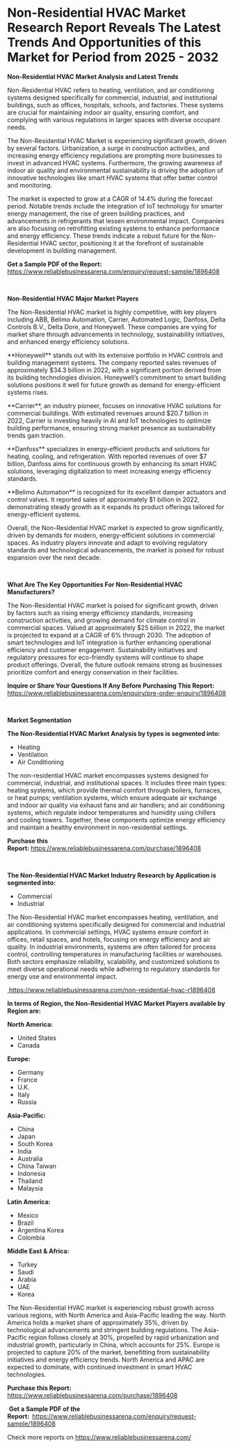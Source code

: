 <p><h1>Non-Residential HVAC Market Research Report Reveals The Latest Trends And Opportunities of this Market for Period from 2025 - 2032</h1></p><p><strong>Non-Residential HVAC Market Analysis and Latest Trends</strong></p>
<p><p>Non-Residential HVAC refers to heating, ventilation, and air conditioning systems designed specifically for commercial, industrial, and institutional buildings, such as offices, hospitals, schools, and factories. These systems are crucial for maintaining indoor air quality, ensuring comfort, and complying with various regulations in larger spaces with diverse occupant needs.</p><p>The Non-Residential HVAC Market is experiencing significant growth, driven by several factors. Urbanization, a surge in construction activities, and increasing energy efficiency regulations are prompting more businesses to invest in advanced HVAC systems. Furthermore, the growing awareness of indoor air quality and environmental sustainability is driving the adoption of innovative technologies like smart HVAC systems that offer better control and monitoring.</p><p>The market is expected to grow at a CAGR of 14.4% during the forecast period. Notable trends include the integration of IoT technology for smarter energy management, the rise of green building practices, and advancements in refrigerants that lessen environmental impact. Companies are also focusing on retrofitting existing systems to enhance performance and energy efficiency. These trends indicate a robust future for the Non-Residential HVAC sector, positioning it at the forefront of sustainable development in building management.</p></p>
<p><strong>Get a Sample PDF of the Report:&nbsp;</strong> <a href="https://www.reliablebusinessarena.com/enquiry/request-sample/1896408?utm_campaign=2563&utm_medium=2&utm_source=Github&utm_content=ia&utm_term=28032025&utm_id=non-residential-hvac">https://www.reliablebusinessarena.com/enquiry/request-sample/1896408</a></p>
<p>&nbsp;</p>
<p><strong>Non-Residential HVAC Major Market Players</strong></p>
<p><p>The Non-Residential HVAC market is highly competitive, with key players including ABB, Belimo Automation, Carrier, Automated Logic, Danfoss, Delta Controls B.V., Delta Dore, and Honeywell. These companies are vying for market share through advancements in technology, sustainability initiatives, and enhanced energy efficiency solutions.</p><p>**Honeywell** stands out with its extensive portfolio in HVAC controls and building management systems. The company reported sales revenues of approximately $34.3 billion in 2022, with a significant portion derived from its building technologies division. Honeywell’s commitment to smart building solutions positions it well for future growth as demand for energy-efficient systems rises.</p><p>**Carrier**, an industry pioneer, focuses on innovative HVAC solutions for commercial buildings. With estimated revenues around $20.7 billion in 2022, Carrier is investing heavily in AI and IoT technologies to optimize building performance, ensuring strong market presence as sustainability trends gain traction.</p><p>**Danfoss** specializes in energy-efficient products and solutions for heating, cooling, and refrigeration. With reported revenues of over $7 billion, Danfoss aims for continuous growth by enhancing its smart HVAC solutions, leveraging digitalization to meet increasing energy efficiency standards.</p><p>**Belimo Automation** is recognized for its excellent damper actuators and control valves. It reported sales of approximately $1 billion in 2022, demonstrating steady growth as it expands its product offerings tailored for energy-efficient systems.</p><p>Overall, the Non-Residential HVAC market is expected to grow significantly, driven by demands for modern, energy-efficient solutions in commercial spaces. As industry players innovate and adapt to evolving regulatory standards and technological advancements, the market is poised for robust expansion over the next decade.</p></p>
<p>&nbsp;</p>
<p><strong>What Are The Key Opportunities For Non-Residential HVAC Manufacturers?</strong></p>
<p><p>The Non-Residential HVAC market is poised for significant growth, driven by factors such as rising energy efficiency standards, increasing construction activities, and growing demand for climate control in commercial spaces. Valued at approximately $25 billion in 2022, the market is projected to expand at a CAGR of 6% through 2030. The adoption of smart technologies and IoT integration is further enhancing operational efficiency and customer engagement. Sustainability initiatives and regulatory pressures for eco-friendly systems will continue to shape product offerings. Overall, the future outlook remains strong as businesses prioritize comfort and energy conservation in their facilities.</p></p>
<p><strong>Inquire or Share Your Questions If Any Before Purchasing This Report:</strong> <a href="https://www.reliablebusinessarena.com/enquiry/pre-order-enquiry/1896408?utm_campaign=2563&utm_medium=2&utm_source=Github&utm_content=ia&utm_term=28032025&utm_id=non-residential-hvac">https://www.reliablebusinessarena.com/enquiry/pre-order-enquiry/1896408</a></p>
<p>&nbsp;</p>
<p><strong>Market Segmentation</strong></p>
<p><strong>The Non-Residential HVAC Market Analysis by types is segmented into:</strong></p>
<p><ul><li>Heating</li><li>Ventilation</li><li>Air Conditioning</li></ul></p>
<p><p>The non-residential HVAC market encompasses systems designed for commercial, industrial, and institutional spaces. It includes three main types: heating systems, which provide thermal comfort through boilers, furnaces, or heat pumps; ventilation systems, which ensure adequate air exchange and indoor air quality via exhaust fans and air handlers; and air conditioning systems, which regulate indoor temperatures and humidity using chillers and cooling towers. Together, these components optimize energy efficiency and maintain a healthy environment in non-residential settings.</p></p>
<p><strong>Purchase this Report:&nbsp;</strong><a href="https://www.reliablebusinessarena.com/purchase/1896408?utm_campaign=2563&utm_medium=2&utm_source=Github&utm_content=ia&utm_term=28032025&utm_id=non-residential-hvac">https://www.reliablebusinessarena.com/purchase/1896408</a></p>
<p>&nbsp;</p>
<p><strong>The Non-Residential HVAC Market Industry Research by Application is segmented into:</strong></p>
<p><ul><li>Commercial</li><li>Industrial</li></ul></p>
<p><p>The Non-Residential HVAC market encompasses heating, ventilation, and air conditioning systems specifically designed for commercial and industrial applications. In commercial settings, HVAC systems ensure comfort in offices, retail spaces, and hotels, focusing on energy efficiency and air quality. In industrial environments, systems are often tailored for process control, controlling temperatures in manufacturing facilities or warehouses. Both sectors emphasize reliability, scalability, and customized solutions to meet diverse operational needs while adhering to regulatory standards for energy use and environmental impact.</p></p>
<p><a href="https://www.reliablebusinessarena.com/non-residential-hvac-r1896408?utm_campaign=2563&utm_medium=2&utm_source=Github&utm_content=ia&utm_term=28032025&utm_id=non-residential-hvac">&nbsp;https://www.reliablebusinessarena.com/non-residential-hvac-r1896408</a></p>
<p><strong>In terms of Region, the Non-Residential HVAC Market Players available by Region are:</strong></p>
<p>
    <p> <strong> North America: </strong>
        <ul>
            <li>United States</li>
            <li>Canada</li>
        </ul>
        </p> 
    <p> <strong> Europe: </strong>
        <ul>
            <li>Germany</li>
            <li>France</li>
            <li>U.K.</li>
            <li>Italy</li>
            <li>Russia</li>
        </ul>
        </p> 
    <p> <strong> Asia-Pacific: </strong>
        <ul>
            <li>China</li>
            <li>Japan</li>
            <li>South Korea</li>
            <li>India</li>
            <li>Australia</li>
            <li>China Taiwan</li>
            <li>Indonesia</li>
            <li>Thailand</li>
            <li>Malaysia</li>
        </ul>
        </p> 
    <p> <strong> Latin America: </strong>
        <ul>
            <li>Mexico</li>
            <li>Brazil</li>
            <li>Argentina Korea</li>
            <li>Colombia</li>
        </ul>
        </p> 
    <p> <strong> Middle East & Africa: </strong>
        <ul>
            <li>Turkey</li>
            <li>Saudi</li>
            <li>Arabia</li>
            <li>UAE</li>
            <li>Korea</li>
        </ul>
    </p>
    </p>
<p><p>The Non-Residential HVAC market is experiencing robust growth across various regions, with North America and Asia-Pacific leading the way. North America holds a market share of approximately 35%, driven by technological advancements and stringent building regulations. The Asia-Pacific region follows closely at 30%, propelled by rapid urbanization and industrial growth, particularly in China, which accounts for 25%. Europe is projected to capture 20% of the market, benefitting from sustainability initiatives and energy efficiency trends. North America and APAC are expected to dominate, with continued investment in smart HVAC technologies.</p></p>
<p><strong>Purchase this Report: </strong><a href="https://www.reliablebusinessarena.com/purchase/1896408?utm_campaign=2563&utm_medium=2&utm_source=Github&utm_content=ia&utm_term=28032025&utm_id=non-residential-hvac">https://www.reliablebusinessarena.com/purchase/1896408</a></p>
<p>&nbsp;<strong>Get a Sample PDF of the Report:&nbsp;&nbsp;</strong><a href="https://www.reliablebusinessarena.com/enquiry/request-sample/1896408?utm_campaign=2563&utm_medium=2&utm_source=Github&utm_content=ia&utm_term=28032025&utm_id=non-residential-hvac">https://www.reliablebusinessarena.com/enquiry/request-sample/1896408</a></p>
<p><strong></strong></p>
<p>Check more reports on <a href="https://www.reliablebusinessarena.com/?utm_campaign=2563&utm_medium=2&utm_source=Github&utm_content=ia&utm_term=28032025&utm_id=non-residential-hvac">https://www.reliablebusinessarena.com/</a></p>